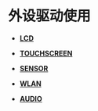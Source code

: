 # 外设驱动使用<a name="ZH-CN_TOPIC_0000001157319411"></a>

-   **[LCD](driver-peripherals-lcd-des.md)**  

-   **[TOUCHSCREEN](driver-peripherals-touch-des.md)**  

-   **[SENSOR](driver-peripherals-sensor-des.md)**  

-   **[WLAN](driver-peripherals-external-des.md)**  

-   **[AUDIO](driver-peripherals-audio-des.md)**